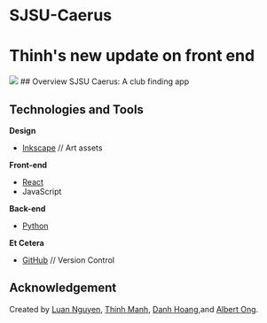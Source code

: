 # SJSU-Caerus
<h1> Thinh's new update on front end </h1>
<img src="./Progress/LoginandRegister.gif">
## Overview
SJSU Caerus: A club finding app 

## Technologies and Tools
**Design**
* [Inkscape](https://inkscape.org/) // Art assets

**Front-end**
* [React](https://reactjs.org/)
* JavaScript

**Back-end**
* [Python](https://www.python.org/)

**Et Cetera**
* [GitHub](https://github.com/) // Version Control

## Acknowledgement
Created by [Luan Nguyen](https://github.com/luan-ng81), [Thinh Manh](https://github.com/TimManh), [Danh Hoang](https://github.com/ngocdanh1106),and [Albert Ong](https://github.com/Albert-C-Ong). 

